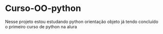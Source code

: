 # Curso-OO-python
Nesse projeto estou estudando python orientação objeto já tendo concluído o primeiro curso de python na alura 
